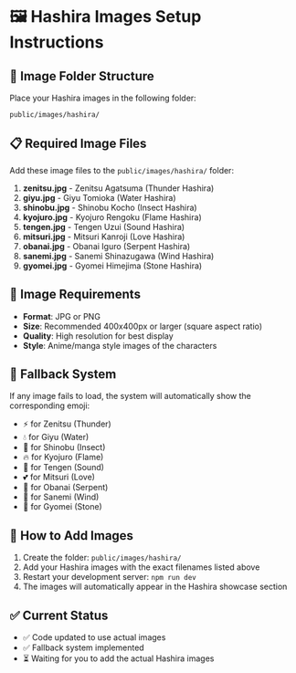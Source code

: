 # 🖼️ Hashira Images Setup Instructions

## 📁 Image Folder Structure
Place your Hashira images in the following folder:
```
public/images/hashira/
```

## 📋 Required Image Files
Add these image files to the `public/images/hashira/` folder:

1. **zenitsu.jpg** - Zenitsu Agatsuma (Thunder Hashira)
2. **giyu.jpg** - Giyu Tomioka (Water Hashira)
3. **shinobu.jpg** - Shinobu Kocho (Insect Hashira)
4. **kyojuro.jpg** - Kyojuro Rengoku (Flame Hashira)
5. **tengen.jpg** - Tengen Uzui (Sound Hashira)
6. **mitsuri.jpg** - Mitsuri Kanroji (Love Hashira)
7. **obanai.jpg** - Obanai Iguro (Serpent Hashira)
8. **sanemi.jpg** - Sanemi Shinazugawa (Wind Hashira)
9. **gyomei.jpg** - Gyomei Himejima (Stone Hashira)

## 🎨 Image Requirements
- **Format**: JPG or PNG
- **Size**: Recommended 400x400px or larger (square aspect ratio)
- **Quality**: High resolution for best display
- **Style**: Anime/manga style images of the characters

## 🔄 Fallback System
If any image fails to load, the system will automatically show the corresponding emoji:
- ⚡ for Zenitsu (Thunder)
- 💧 for Giyu (Water)
- 🦋 for Shinobu (Insect)
- 🔥 for Kyojuro (Flame)
- 🎵 for Tengen (Sound)
- 💕 for Mitsuri (Love)
- 🐍 for Obanai (Serpent)
- 💨 for Sanemi (Wind)
- 🗿 for Gyomei (Stone)

## 📝 How to Add Images
1. Create the folder: `public/images/hashira/`
2. Add your Hashira images with the exact filenames listed above
3. Restart your development server: `npm run dev`
4. The images will automatically appear in the Hashira showcase section

## ✅ Current Status
- ✅ Code updated to use actual images
- ✅ Fallback system implemented
- ⏳ Waiting for you to add the actual Hashira images
